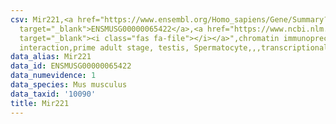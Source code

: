 ```yaml
---
csv: Mir221,<a href="https://www.ensembl.org/Homo_sapiens/Gene/Summary?db=core;g=ENSMUSG00000065422"
  target="_blank">ENSMUSG00000065422</a>,<a href="https://www.ncbi.nlm.nih.gov/pubmed/25450459"
  target="_blank"><i class="fas fa-file"></i></a>",chromatin immunoprecipitation assay,direct
  interaction,prime adult stage, testis, Spermatocyte,,,transcriptional regulation,
data_alias: Mir221
data_id: ENSMUSG00000065422
data_numevidence: 1
data_species: Mus musculus
data_taxid: '10090'
title: Mir221
---
```

